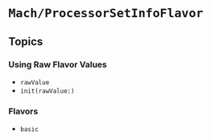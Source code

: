 # ``Mach/ProcessorSetInfoFlavor``

## Topics

### Using Raw Flavor Values
- ``rawValue``
- ``init(rawValue:)``

### Flavors

- ``basic``